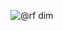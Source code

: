![@rf dim](https://github.com/vionar3/Kasir_Ainur/assets/148647786/991d6dc4-c1e5-4e8f-aac8-c9dd2ed0b591)
